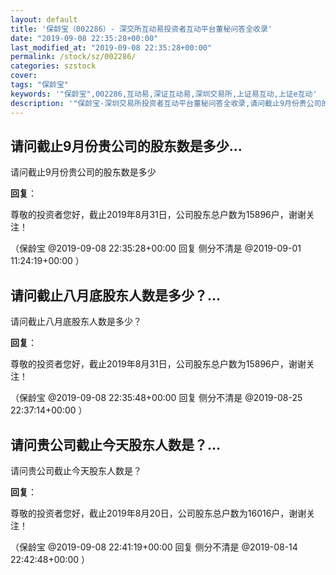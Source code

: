 ```yaml
---
layout: default
title: '保龄宝（002286）- 深交所互动易投资者互动平台董秘问答全收录'
date: "2019-09-08 22:35:28+00:00"
last_modified_at: "2019-09-08 22:35:28+00:00"
permalink: /stock/sz/002286/
categories: szstock
cover: 
tags: "保龄宝"
keywords: '"保龄宝",002286,互动易,深证互动易,深圳交易所,上证易互动,上证e互动'
description: '"保龄宝-深圳交易所投资者互动平台董秘问答全收录,请问截止9月份贵公司的股东数是多少"'
---
```


## 请问截止9月份贵公司的股东数是多少...

请问截止9月份贵公司的股东数是多少

**回复**：

尊敬的投资者您好，截止2019年8月31日，公司股东总户数为15896户，谢谢关注！ 

（保龄宝  @2019-09-08 22:35:28+00:00 回复 侧分不清是  @2019-09-01 11:24:19+00:00 ）

## 请问截止八月底股东人数是多少？...

请问截止八月底股东人数是多少？

**回复**：

尊敬的投资者您好，截止2019年8月31日，公司股东总户数为15896户，谢谢关注！ 

（保龄宝  @2019-09-08 22:35:48+00:00 回复 侧分不清是  @2019-08-25 22:37:14+00:00 ）

## 请问贵公司截止今天股东人数是？...

请问贵公司截止今天股东人数是？

**回复**：

尊敬的投资者您好，截止2019年8月20日，公司股东总户数为16016户，谢谢关注！ 

（保龄宝  @2019-09-08 22:41:19+00:00 回复 侧分不清是  @2019-08-14 22:42:48+00:00 ）


